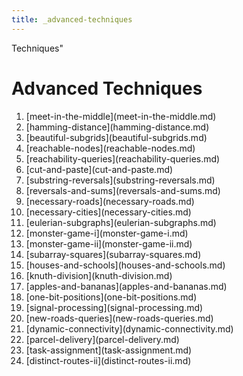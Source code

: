 ```yaml
---
title: _advanced-techniques
---
```


Techniques\"

# Advanced Techniques

1.  \[meet-in-the-middle](meet-in-the-middle.md)
2.  \[hamming-distance](hamming-distance.md)
3.  \[beautiful-subgrids](beautiful-subgrids.md)
4.  \[reachable-nodes](reachable-nodes.md)
5.  \[reachability-queries](reachability-queries.md)
6.  \[cut-and-paste](cut-and-paste.md)
7.  \[substring-reversals](substring-reversals.md)
8.  \[reversals-and-sums](reversals-and-sums.md)
9.  \[necessary-roads](necessary-roads.md)
10. \[necessary-cities](necessary-cities.md)
11. \[eulerian-subgraphs](eulerian-subgraphs.md)
12. \[monster-game-i](monster-game-i.md)
13. \[monster-game-ii](monster-game-ii.md)
14. \[subarray-squares](subarray-squares.md)
15. \[houses-and-schools](houses-and-schools.md)
16. \[knuth-division](knuth-division.md)
17. \[apples-and-bananas](apples-and-bananas.md)
18. \[one-bit-positions](one-bit-positions.md)
19. \[signal-processing](signal-processing.md)
20. \[new-roads-queries](new-roads-queries.md)
21. \[dynamic-connectivity](dynamic-connectivity.md)
22. \[parcel-delivery](parcel-delivery.md)
23. \[task-assignment](task-assignment.md)
24. \[distinct-routes-ii](distinct-routes-ii.md)
